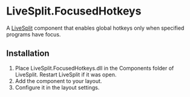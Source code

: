 # LiveSplit.FocusedHotkeys
A [LiveSplit](http://livesplit.org/) component that enables global hotkeys only when specified programs have focus.

Installation
-------
1. Place LiveSplit.FocusedHotkeys.dll in the Components folder of LiveSplit. Restart LiveSplit if it was open.
2. Add the component to your layout.
3. Configure it in the layout settings.
